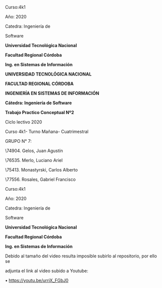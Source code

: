 ﻿

Curso:4k1

Año: 2020

Catedra: Ingeniería de

Software

**Universidad Tecnológica Nacional**

**Facultad Regional Córdoba**

**Ing. en Sistemas de Información**

**UNIVERSIDAD TECNOLÓGICA NACIONAL**

**FACULTAD REGIONAL CÓRDOBA**

**INGENIERÍA EN SISTEMAS DE INFORMACIÓN**

**Cátedra: Ingeniería de Software**

**Trabajo Practico Conceptual Nº2**

Ciclo lectivo 2020

Curso 4k1- Turno Mañana- Cuatrimestral

GRUPO N° 7:

\74904. Gelos, Juan Agustín

\76535. Merlo, Luciano Ariel

\75413. Monastyrski, Carlos Alberto

\77556. Rosales, Gabriel Francisco





Curso:4k1

Año: 2020

Catedra: Ingeniería de

Software

**Universidad Tecnológica Nacional**

**Facultad Regional Córdoba**

**Ing. en Sistemas de Información**

Debido al tamaño del video resulta imposible subirlo al repositorio, por ello se

adjunta el link al video subido a Youtube:

• <https://youtu.be/urriX_FGbJ0>

